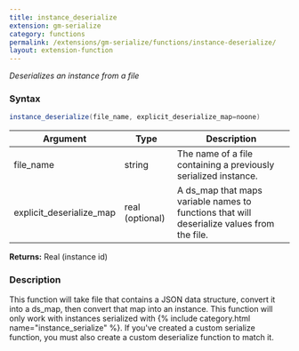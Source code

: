 ```yaml
---
title: instance_deserialize
extension: gm-serialize
category: functions
permalink: /extensions/gm-serialize/functions/instance-deserialize/
layout: extension-function
---
```


_Deserializes an instance from a file_

### Syntax
```cs
instance_deserialize(file_name, explicit_deserialize_map=noone)
```

| Argument | Type | Description |
| --- | --- | --- |
| file_name | string | The name of a file containing a previously serialized instance. |
| explicit_deserialize_map | real (optional) | A ds_map that maps variable names to functions that will deserialize values from the file. |

**Returns:** Real (instance id)

### Description
This function will take file that contains a JSON data structure, convert it into a ds_map, then convert that map into an instance. This function will only work with instances serialized with {% include category.html name="instance_serialize" %}. If you've created a custom serialize function, you must also create a custom deserialize function to match it.